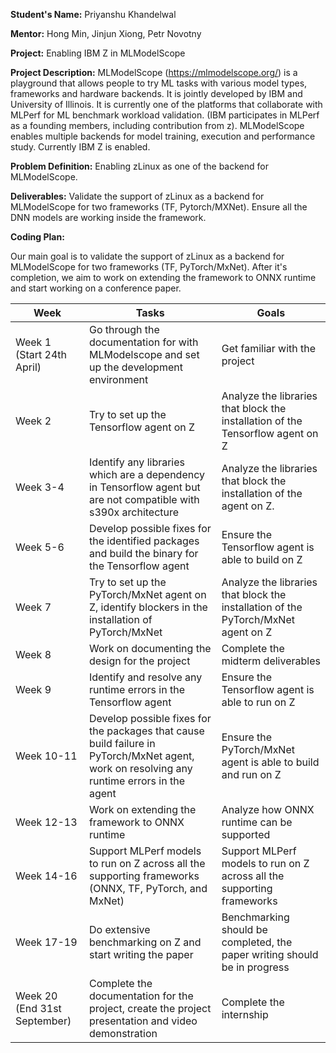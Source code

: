 **Student's Name:**  Priyanshu Khandelwal

**Mentor:**  Hong Min, Jinjun Xiong, Petr Novotny

**Project:**  Enabling IBM Z in MLModelScope

**Project Description:**  MLModelScope (https://mlmodelscope.org/) is a playground that allows people to try ML tasks with various model types, frameworks and hardware backends. It is jointly developed by IBM and University of Illinois. It is currently one of the platforms that collaborate with MLPerf for ML benchmark workload validation. (IBM participates in MLPerf as a founding members, including contribution from z). MLModelScope enables multiple backends for model training, execution and performance study. Currently IBM Z is enabled.

**Problem Definition:** Enabling zLinux as one of the backend for MLModelScope. 

**Deliverables:** Validate the support of zLinux as a backend for MLModelScope for two frameworks (TF, Pytorch/MXNet). Ensure all the DNN models are working inside the framework.

**Coding Plan:**

Our main goal is to validate the support of zLinux as a backend for MLModelScope for two frameworks (TF, PyTorch/MxNet). After it's completion, we aim to work on extending the framework to ONNX runtime and start working on a conference paper.


| Week | Tasks | Goals |
|------|-------|-------|
Week 1 (Start 24th April) | Go through the documentation for with MLModelscope and set up the development environment | Get familiar with the project
Week 2 | Try to set up the Tensorflow agent on Z | Analyze the libraries that block the installation of the Tensorflow agent on Z
Week 3-4 | Identify any libraries which are a dependency in Tensorflow agent but are not compatible with s390x architecture | Analyze the libraries that block the installation of the agent on Z.
Week 5-6 | Develop possible fixes for the identified packages and build the binary for the Tensorflow agent | Ensure the Tensorflow agent is able to build on Z
Week 7 | Try to set up the PyTorch/MxNet agent on Z, identify blockers in the installation of PyTorch/MxNet | Analyze the libraries that block the installation of the PyTorch/MxNet agent on Z
Week 8 | Work on documenting the design for the project | Complete the midterm deliverables
Week 9 | Identify and resolve any runtime errors in the Tensorflow agent | Ensure the Tensorflow agent is able to run on Z
Week 10-11 | Develop possible fixes for the packages that cause build failure in PyTorch/MxNet agent, work on resolving any runtime errors in the agent | Ensure the PyTorch/MxNet agent is able to build and run on Z
Week 12-13 | Work on extending the framework to ONNX runtime | Analyze how ONNX runtime can be supported
Week 14-16 | Support MLPerf models to run on Z across all the supporting frameworks (ONNX, TF, PyTorch, and MxNet) | Support MLPerf models to run on Z across all the supporting frameworks
Week 17-19 | Do extensive benchmarking on Z and start writing the paper | Benchmarking should be completed, the paper writing should be in progress
Week 20 (End 31st September) | Complete the documentation for the project, create the project presentation and video demonstration | Complete the internship
